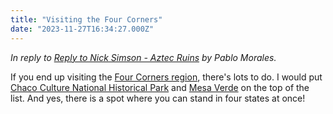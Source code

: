 ```yaml
---
title: "Visiting the Four Corners"
date: "2023-11-27T16:34:27.000Z"
---
```


_In reply to [Reply to Nick Simson - Aztec Ruins](https://lifeofpablo.com/blog/reply-to-nick-simson-aztec-ruins) by Pablo Morales._

If you end up visiting the [Four Corners region](https://fourcornersgeotourism.com/map), there's lots to do. I would put [Chaco Culture National Historical Park](https://fourcornersgeotourism.com/entries/chaco-culture-national-historical-park/0c929d71-7a23-4b3c-ade7-c5fb259b51ce) and [Mesa Verde](https://fourcornersgeotourism.com/entries/mesa-verde-national-park/46818055-046c-4be6-b9a0-c7fedc9af548) on the top of the list. And yes, there is a spot where you can stand in four states at once!
